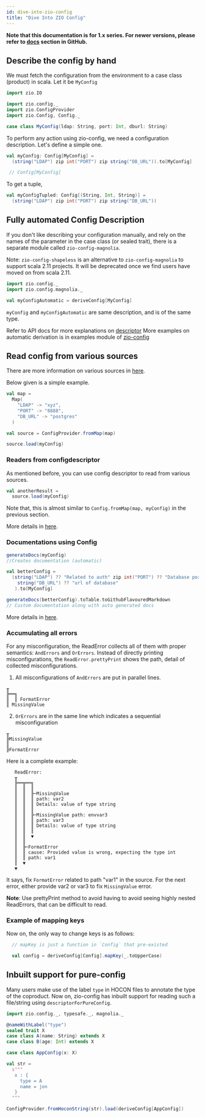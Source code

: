 ```yaml
---
id: dive-into-zio-config
title: "Dive Into ZIO Config"
---
```


__Note that this documentation is for 1.x series. For newer versions, please refer to [docs](https://github.com/zio/zio-config/tree/master/docs) section in GitHub.__

## Describe the config by hand

We must fetch the configuration from the environment to a case class (product) in scala. Let it be `MyConfig`

```scala mdoc:silent
import zio.IO

import zio.config._
import zio.ConfigProvider
import zio.Config, Config._

```

```scala mdoc:silent
case class MyConfig(ldap: String, port: Int, dburl: String)
```
To perform any action using zio-config, we need a configuration description.
Let's define a simple one.


```scala mdoc:silent
val myConfig: Config[MyConfig] =
  (string("LDAP") zip int("PORT") zip string("DB_URL")).to[MyConfig]

 // Config[MyConfig]
```

To get a tuple,

```scala mdoc:silent
val myConfigTupled: Config[(String, Int, String)] =
  (string("LDAP") zip int("PORT") zip string("DB_URL"))
```

## Fully automated Config Description

If you don't like describing your configuration manually, and rely on the names of the parameter in the case class (or sealed trait),
there is a separate module called `zio-config-magnolia`.

Note:  `zio-config-shapeless` is an alternative to `zio-config-magnolia` to support scala 2.11 projects.
It will be deprecated once we find users have moved on from scala 2.11.


```scala mdoc:silent
import zio.config._
import zio.config.magnolia._

val myConfigAutomatic = deriveConfig[MyConfig]
```

`myConfig` and `myConfigAutomatic` are same description, and is of the same type.

Refer to API docs for more explanations on [descriptor](https://javadoc.io/static/dev.zio/zio-config-magnolia_2.13/1.0.0-RC31-1/zio/config/magnolia/index.html#descriptor[A](implicitconfig:zio.config.magnolia.package.Descriptor[A]):zio.Config[A])
More examples on automatic derivation is in examples module of [zio-config](https://github.com/zio/zio-config)

## Read config from various sources

There are more information on various sources in [here](read-from-various-sources.md).

Below given is a simple example.

```scala mdoc:silent
val map =
  Map(
    "LDAP" -> "xyz",
    "PORT" -> "8888",
    "DB_URL" -> "postgres"
  )

val source = ConfigProvider.fromMap(map)

source.load(myConfig)

```

### Readers from configdescriptor

As mentioned before, you can use config descriptor to read from various sources.

```scala mdoc:silent
val anotherResult =
  source.load(myConfig)
```

Note that, this is almost similar to `Config.fromMap(map, myConfig)` in the previous section.

More details in [here](manual-creation-of-config.md).

### Documentations using Config

```scala mdoc:silent
generateDocs(myConfig)
//Creates documentation (automatic)

val betterConfig =
  (string("LDAP") ?? "Related to auth" zip int("PORT") ?? "Database port" zip
    string("DB_URL") ?? "url of database"
   ).to[MyConfig]

generateDocs(betterConfig).toTable.toGithubFlavouredMarkdown
// Custom documentation along with auto generated docs
```

More details in [here](manual-creation-of-config.md).

### Accumulating all errors

For any misconfiguration, the ReadError collects all of them with proper semantics: `AndErrors` and `OrErrors`.
Instead of directly printing misconfigurations, the `ReadError.prettyPrint` shows the path, detail of collected misconfigurations.

1. All misconfigurations of `AndErrors` are put in parallel lines.
```text
╥
╠══╗ 
║  ║ FormatError
║ MissingValue
``` 
2. `OrErrors` are in the same line which indicates a sequential misconfiguration

```text
╥
╠MissingValue
║
╠FormatError
```

Here is a complete example:

```text
   ReadError:
   ╥
   ╠══╦══╗
   ║  ║  ║
   ║  ║  ╠─MissingValue
   ║  ║  ║ path: var2
   ║  ║  ║ Details: value of type string
   ║  ║  ║ 
   ║  ║  ╠─MissingValue path: envvar3
   ║  ║  ║ path: var3
   ║  ║  ║ Details: value of type string
   ║  ║  ║ 
   ║  ║  ▼
   ║  ║
   ║  ╠─FormatError
   ║  ║ cause: Provided value is wrong, expecting the type int
   ║  ║ path: var1
   ║  ▼
   ▼
```

It says, fix `FormatError` related to path "var1" in the source. For the next error, either provide var2 or var3
to fix `MissingValue` error.

**Note**: Use prettyPrint method to avoid having to avoid seeing highly nested ReadErrors, that can be difficult to read.

### Example of mapping keys

Now on, the only way to change keys is as follows:

```scala
  // mapKey is just a function in `Config` that pre-existed

  val config = deriveConfig[Config].mapKey(_.toUpperCase)
```

## Inbuilt support for pure-config

Many users make use of the label `type` in HOCON files to annotate the type of the coproduct.
Now on, zio-config has inbuilt support for reading such a file/string using `descriptorForPureConfig`.


```scala
import zio.config._, typesafe._, magnolia._

@nameWithLabel("type")
sealed trait X
case class A(name: String) extends X
case class B(age: Int) extends X

case class AppConfig(x: X)

val str =
  s"""
   x : {
     type = A
     name = jon
   }
  """

ConfigProvider.fromHoconString(str).load(deriveConfig[AppConfig])

```